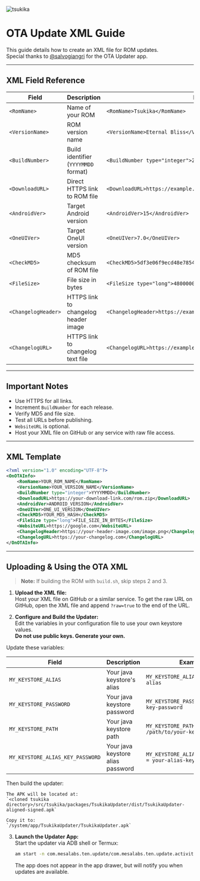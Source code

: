 ![tsukika](https://github.com/ayumi-aiko/banners/blob/main/explore01.png?raw=true)

# OTA Update XML Guide

This guide details how to create an XML file for ROM updates.  
Special thanks to [@salvogiangri](https://github.com/salvogiangri) for the OTA Updater app.

---

## XML Field Reference

| Field                | Description                                 | Example                                                      |
|----------------------|---------------------------------------------|--------------------------------------------------------------|
| `<RomName>`          | Name of your ROM                            | `<RomName>Tsukika</RomName>`                                 |
| `<VersionName>`      | ROM version name                            | `<VersionName>Eternal Bliss</VersionName>`                   |
| `<BuildNumber>`      | Build identifier (`YYYYMMDD` format)        | `<BuildNumber type="integer">20250602</BuildNumber>`         |
| `<DownloadURL>`      | Direct HTTPS link to ROM file               | `<DownloadURL>https://example.com/rom.zip</DownloadURL>`     |
| `<AndroidVer>`       | Target Android version                      | `<AndroidVer>15</AndroidVer>`                                |
| `<OneUIVer>`         | Target OneUI version                        | `<OneUIVer>7.0</OneUIVer>`                                   |
| `<CheckMD5>`         | MD5 checksum of ROM file                    | `<CheckMD5>5df3e06f9ecd48e78544ed2a6ba5bc1b</CheckMD5>`      |
| `<FileSize>`         | File size in bytes                          | `<FileSize type="long">480000000</FileSize>`                 |
| `<ChangelogHeader>`  | HTTPS link to changelog header image        | `<ChangelogHeader>https://example.com/header.png</ChangelogHeader>` |
| `<ChangelogURL>`     | HTTPS link to changelog text file           | `<ChangelogURL>https://example.com/changelog.txt</ChangelogURL>` |

---

## Important Notes

- Use HTTPS for all links.
- Increment `BuildNumber` for each release.
- Verify MD5 and file size.
- Test all URLs before publishing.
- `WebsiteURL` is optional.
- Host your XML file on GitHub or any service with raw file access.

---

## XML Template

```xml
<?xml version="1.0" encoding="UTF-8"?>
<OnOTAInfo>
    <RomName>YOUR_ROM_NAME</RomName>
    <VersionName>YOUR_VERSION_NAME</VersionName>
    <BuildNumber type="integer">YYYYMMDD</BuildNumber>
    <DownloadURL>https://your-download-link.com/rom.zip</DownloadURL>
    <AndroidVer>ANDROID_VERSION</AndroidVer>
    <OneUIVer>ONE_UI_VERSION</OneUIVer>
    <CheckMD5>YOUR_MD5_HASH</CheckMD5>
    <FileSize type="long">FILE_SIZE_IN_BYTES</FileSize>
    <WebsiteURL>https://google.com</WebsiteURL>
    <ChangelogHeader>https://your-header-image.com/image.png</ChangelogHeader>
    <ChangelogURL>https://your-changelog.com</ChangelogURL>
</OnOTAInfo>
```

---

## Uploading & Using the OTA XML

> **Note:** If building the ROM with `build.sh`, skip steps 2 and 3.

1. **Upload the XML file:**  
   Host your XML file on GitHub or a similar service.
   To get the raw URL on GitHub, open the XML file and append `?raw=true` to the end of the URL.

2. **Configure and Build the Updater:**  
    Edit the variables in your configuration file to use your own keystore values.  
    **Do not use public keys. Generate your own.**

Update these variables:

| Field                | Description                                 | Example                                                      |
|----------------------|---------------------------------------------|--------------------------------------------------------------|
| `MY_KEYSTORE_ALIAS`  | Your java keystore's alias                  | `MY_KEYSTORE_ALIAS = your-key-alias`                         |
| `MY_KEYSTORE_PASSWORD`| Your java keystore password                | `MY_KEYSTORE_PASSWORD = your-key-password`                   |
| `MY_KEYSTORE_PATH`   | Your java keystore path                     | `MY_KEYSTORE_PATH = /path/to/your-keystore.jks`              |
| `MY_KEYSTORE_ALIAS_KEY_PASSWORD`| Your java keystore alias password| `MY_KEYSTORE_ALIAS_KEY_PASSWORD = your-alias-key-password`         |

Then build the updater:

    The APK will be located at:  
    `<cloned tsukika directory>/src/tsukika/packages/TsukikaUpdater/dist/TsukikaUpdater-aligned-signed.apk`

    Copy it to:  
    `/system/app/TsukikaUpdater/TsukikaUpdater.apk`

3. **Launch the Updater App:**  
   Start the updater via ADB shell or Termux:

   ```sh
   am start -n com.mesalabs.ten.update/com.mesalabs.ten.update.activity.home.MainActivity
   ```

   The app does not appear in the app drawer, but will notify you when updates are available.